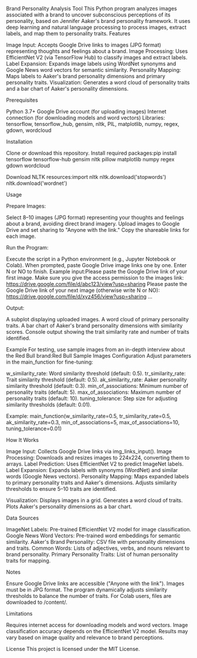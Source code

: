 Brand Personality Analysis Tool
This Python program analyzes images associated with a brand to uncover subconscious perceptions of its personality, based on Jennifer Aaker's brand personality framework. It uses deep learning and natural language processing to process images, extract labels, and map them to personality traits.
Features

Image Input: Accepts Google Drive links to images (JPG format) representing thoughts and feelings about a brand.
Image Processing: Uses EfficientNet V2 (via TensorFlow Hub) to classify images and extract labels.
Label Expansion: Expands image labels using WordNet synonyms and Google News word vectors for semantic similarity.
Personality Mapping: Maps labels to Aaker's brand personality dimensions and primary personality traits.
Visualization: Generates a word cloud of personality traits and a bar chart of Aaker's personality dimensions.

Prerequisites

Python 3.7+
Google Drive account (for uploading images)
Internet connection (for downloading models and word vectors)
Libraries: tensorflow, tensorflow_hub, gensim, nltk, PIL, matplotlib, numpy, regex, gdown, wordcloud

Installation

Clone or download this repository.
Install required packages:pip install tensorflow tensorflow-hub gensim nltk pillow matplotlib numpy regex gdown wordcloud


Download NLTK resources:import nltk
nltk.download('stopwords')
nltk.download('wordnet')



Usage

Prepare Images:

Select 8–10 images (JPG format) representing your thoughts and feelings about a brand, avoiding direct brand imagery.
Upload images to Google Drive and set sharing to "Anyone with the link."
Copy the shareable links for each image.


Run the Program:

Execute the script in a Python environment (e.g., Jupyter Notebook or Colab).
When prompted, paste Google Drive image links one by one. Enter N or NO to finish.
Example input:Please paste the Google Drive link of your first image.
Make sure you give the access permission to the images link: https://drive.google.com/file/d/abc123/view?usp=sharing
Please paste the Google Drive link of your next image (otherwise write N or NO): https://drive.google.com/file/d/xyz456/view?usp=sharing
...




Output:

A subplot displaying uploaded images.
A word cloud of primary personality traits.
A bar chart of Aaker's brand personality dimensions with similarity scores.
Console output showing the trait similarity rate and number of traits identified.



Example
For testing, use sample images from an in-depth interview about the Red Bull brand:Red Bull Sample Images
Configuration
Adjust parameters in the main_function for fine-tuning:

w_similarity_rate: Word similarity threshold (default: 0.5).
tr_similarity_rate: Trait similarity threshold (default: 0.5).
ak_similarity_rate: Aaker personality similarity threshold (default: 0.3).
min_of_associations: Minimum number of personality traits (default: 5).
max_of_associations: Maximum number of personality traits (default: 10).
tuning_tolerance: Step size for adjusting similarity thresholds (default: 0.01).

Example:
main_function(w_similarity_rate=0.5, tr_similarity_rate=0.5, ak_similarity_rate=0.3, min_of_associations=5, max_of_associations=10, tuning_tolerance=0.01)

How It Works

Image Input: Collects Google Drive links via img_links_input().
Image Processing: Downloads and resizes images to 224x224, converting them to arrays.
Label Prediction: Uses EfficientNet V2 to predict ImageNet labels.
Label Expansion: Expands labels with synonyms (WordNet) and similar words (Google News vectors).
Personality Mapping:
Maps expanded labels to primary personality traits and Aaker's dimensions.
Adjusts similarity thresholds to ensure 5–10 traits are identified.


Visualization:
Displays images in a grid.
Generates a word cloud of traits.
Plots Aaker's personality dimensions as a bar chart.



Data Sources

ImageNet Labels: Pre-trained EfficientNet V2 model for image classification.
Google News Word Vectors: Pre-trained word embeddings for semantic similarity.
Aaker's Brand Personality: CSV file with personality dimensions and traits.
Common Words: Lists of adjectives, verbs, and nouns relevant to brand personality.
Primary Personality Traits: List of human personality traits for mapping.

Notes

Ensure Google Drive links are accessible ("Anyone with the link").
Images must be in JPG format.
The program dynamically adjusts similarity thresholds to balance the number of traits.
For Colab users, files are downloaded to /content/.

Limitations

Requires internet access for downloading models and word vectors.
Image classification accuracy depends on the EfficientNet V2 model.
Results may vary based on image quality and relevance to brand perceptions.

License
This project is licensed under the MIT License.
